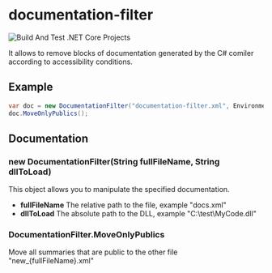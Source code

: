# documentation-filter
![Build And Test .NET Core Projects](https://github.com/tomashalac/documentation-filter/workflows/Build%20And%20Test%20.NET%20Core%20Projects/badge.svg)

It allows to remove blocks of documentation generated by the C# comiler according to accessibility conditions.


## Example
```c#
var doc = new DocumentationFilter("documentation-filter.xml", Environment.CurrentDirectory + "/documentation-filter.dll");
doc.MoveOnlyPublics();
```

## Documentation

### new DocumentationFilter(String fullFileName, String dllToLoad)
This object allows you to manipulate the specified documentation.
* **fullFileName** The relative path to the file, example "docs.xml"
* **dllToLoad** The absolute path to the DLL, example "C:\test\MyCode.dll"

### DocumentationFilter.MoveOnlyPublics
Move all summaries that are public to the other file "new_{fullFileName}.xml"
